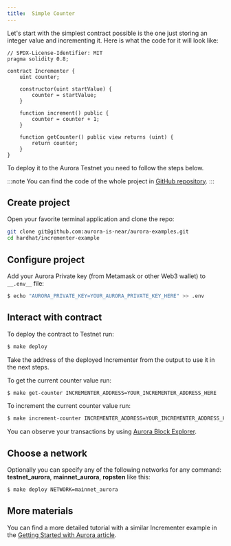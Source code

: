 ```yaml
---
title: 	Simple Counter
---
```


Let's start with the simplest contract possible is the one just storing an integer value and incrementing it. Here is what the code for it will look like:

```solidity title="contracts/Incrementer.sol"
// SPDX-License-Identifier: MIT
pragma solidity 0.8;

contract Incrementer {
    uint counter;

    constructor(uint startValue) {
        counter = startValue;
    }

    function increment() public {
        counter = counter + 1;
    }

    function getCounter() public view returns (uint) {
        return counter;
    }
}
```

To deploy it to the Aurora Testnet you need to follow the steps below.

:::note 
You can find the code of the whole project in [GitHub repository](https://github.com/aurora-is-near/aurora-examples/blob/main/hardhat/incrementer-example/).
:::

## Create project

Open your favorite terminal application and clone the repo:

```bash
git clone git@github.com:aurora-is-near/aurora-examples.git
cd hardhat/incrementer-example
```

## Configure project

Add your Aurora Private key (from Metamask or other Web3 wallet) to `__.env__` file:

```bash 
$ echo "AURORA_PRIVATE_KEY=YOUR_AURORA_PRIVATE_KEY_HERE" >> .env
```

## Interact with contract

To deploy the contract to Testnet run:

```bash
$ make deploy
```

Take the address of the deployed Incrementer from the output to use it in the next steps.

To get the current counter value run:

```bash
$ make get-counter INCREMENTER_ADDRESS=YOUR_INCREMENTER_ADDRESS_HERE
```

To increment the current counter value run:

```bash
$ make increment-counter INCREMENTER_ADDRESS=YOUR_INCREMENTER_ADDRESS_HERE
```

You can observe your transactions by using [Aurora Block Explorer](https://dev.aurora.dev/ecosystem/block-explorer).

## Choose a network

Optionally you can specify any of the following networks for any command: __testnet_aurora__, __mainnet_aurora__, __ropsten__ like this:

```bash
$ make deploy NETWORK=mainnet_aurora
```

## More materials

You can find a more detailed tutorial with a similar Incrementer example in the [Getting Started with Aurora article](https://dev.aurora.dev/posts/getting-started-with-aurora).

